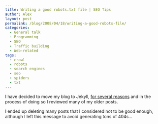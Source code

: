 ```yaml
---
title: Writing a good robots.txt file | SEO Tips
author: Alex
layout: post
permalink: /blog/2008/04/18/writing-a-good-robots-file/
categories:
  - General talk
  - Programming
  - SEO
  - Traffic building
  - Web-related
tags:
  - crawl
  - robots
  - search engines
  - seo
  - spiders
  - txt
---
```

 

I have decided to move my blog to Jekyll, [for several reasons](http://carlboettiger.info/2012/05/01/Jekyll-vs-Wordpress.html) and in the process of doing so I reviewed many of my older posts.

I ended up deleting many posts that I considered not to be good enough, although I left this message to avoid generating tons of 404s... 